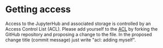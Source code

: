 # Getting access

Access to the JupyterHub and associated storage is controlled by an Access
Control List (ACL). Please add yourself to the
[ACL](https://github.com/neurohackademy/nh2020-jupyterhub/edit/master/deployments/hub-neurohackademy-org/config/common.yaml)
by forking the GitHub repository and proposing a change to the file. In the
proposed change title (commit message) just write "acl: adding myself".
